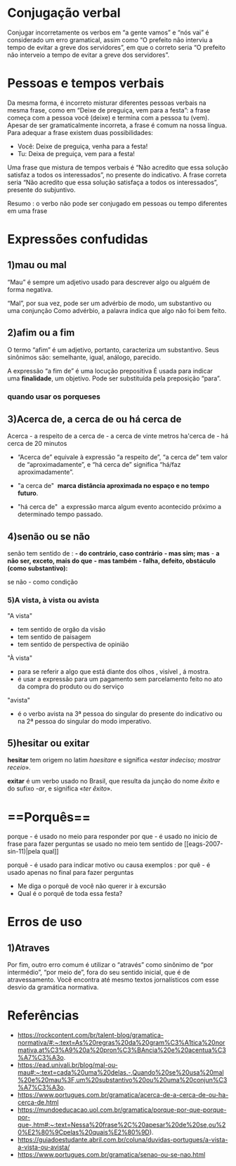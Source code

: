 # Conjugação verbal 

Conjugar incorretamente os verbos em “a gente vamos” e “nós vai” é considerado um erro gramatical, assim como “O prefeito não interviu a tempo de evitar a greve dos servidores”, em que o correto seria “O prefeito não interveio a tempo de evitar a greve dos servidores”.

# Pessoas e tempos verbais

Da mesma forma, é incorreto misturar diferentes pessoas verbais na mesma frase, como em “Deixe de preguiça, vem para a festa”: a frase começa com a pessoa você (deixe) e termina com a pessoa tu (vem). Apesar de ser gramaticalmente incorreta, a frase é comum na nossa língua. Para adequar a frase existem duas possibilidades:

- Você: Deixe de preguiça, venha para a festa!
- Tu: Deixa de preguiça, vem para a festa!

Uma frase que mistura de tempos verbais é “Não acredito que essa solução satisfaz a todos os interessados”, no presente do indicativo. A frase correta seria “Não acredito que essa solução satisfaça a todos os interessados”, presente do subjuntivo.

Resumo :
o verbo não pode ser conjugado em pessoas ou tempo diferentes em uma frase

# Expressões confudidas

## 1)mau ou mal
“Mau” é sempre um adjetivo usado para descrever algo ou alguém de forma negativa.

“Mal”, por sua vez, pode ser um advérbio de modo, um substantivo ou uma conjunção
Como advérbio, a palavra indica que algo não foi bem feito.
## 2)afim ou a fim
O termo “afim” é um adjetivo, portanto, caracteriza um substantivo. Seus sinônimos são: semelhante, igual, análogo, parecido.

A expressão “a fim de” é uma locução prepositiva É usada para indicar uma **finalidade**, um objetivo. Pode ser substituída pela preposição “para”.

### quando usar os porqueses

## 3)Acerca de, a cerca de ou há cerca de

Acerca - a respeito de
a cerca de - a cerca de vinte metros
ha'cerca de - há cerca de 20 minutos

- “Acerca de” equivale à expressão “a respeito de”, “a cerca de” tem valor de “aproximadamente”, e “há cerca de” significa “há/faz aproximadamente”.

- "a cerca de"  **marca distância aproximada no espaço e no tempo futuro**.

- "há cerca de"  a expressão marca algum evento acontecido próximo a determinado tempo passado.
## 4)senão ou se não
senão tem sentido de :
**- do contrário, caso contrário**
**- mas sim; mas**
- **a não ser, exceto, mais do que**
**- mas também**
**- falha, defeito, obstáculo (como substantivo):**

se não - como condição
### 5)A vista, à vista ou avista 

"A vista"
- tem sentido de orgão da visão
- tem sentido de paisagem
- tem sentido de perspectiva de opinião

"À vista"
- para se referir a algo que está diante dos olhos , visível , á mostra.
- é usar a expressão para um pagamento sem parcelamento feito no ato da compra do produto ou do serviço 

"avista"
- é o verbo avista na 3ª pessoa do singular do presente do indicativo ou na 2ª pessoa do singular do modo imperativo.  

## 5)hesitar ou exitar

**hesitar** tem origem no latim _haesitare_ e significa «_estar indeciso; mostrar receio_».  
  
**exitar** é um verbo usado no Brasil, que resulta da junção do nome _êxito_ e do sufixo _-ar_, e significa «_ter êxito_».
# ==Porquês==
porque - é usado no meio para responder
por que - é usado no inicio de frase para fazer perguntas se usado no meio tem sentido de [[eags-2007-sin-11)|pela qual]]

porquê - é usado para indicar motivo ou causa exemplos :
por quê - é usado apenas no final para fazer perguntas

- Me diga o porquê de você não querer ir à excursão
- Qual é o porquê de toda essa festa?

# Erros de uso
## 1)Atraves

Por fim, outro erro comum é utilizar o “através” como sinônimo de “por intermédio”, “por meio de”, fora do seu sentido inicial, que é de atravessamento. Você encontra até mesmo textos jornalísticos com esse desvio da gramática normativa.

# Referências
- https://rockcontent.com/br/talent-blog/gramatica-normativa/#:~:text=As%20regras%20da%20gram%C3%A1tica%20normativa,at%C3%A9%20a%20pron%C3%BAncia%20e%20acentua%C3%A7%C3%A3o.
- https://ead.univali.br/blog/mal-ou-mau#:~:text=cada%20uma%20delas.-,Quando%20se%20usa%20mal%20e%20mau%3F,um%20substantivo%20ou%20uma%20conjun%C3%A7%C3%A3o.
- https://www.portugues.com.br/gramatica/acerca-de-a-cerca-de-ou-ha-cerca-de.html
- https://mundoeducacao.uol.com.br/gramatica/porque-por-que-porque-por-que-.htm#:~:text=Nessa%20frase%2C%20apesar%20de%20se,ou%20%E2%80%9Cpelas%20quais%E2%80%9D).
- https://guiadoestudante.abril.com.br/coluna/duvidas-portugues/a-vista-a-vista-ou-avista/
- https://www.portugues.com.br/gramatica/senao-ou-se-nao.html